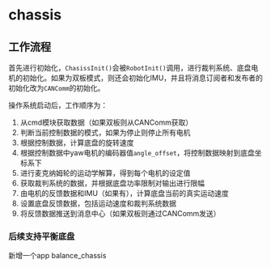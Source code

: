 # chassis



## 工作流程

首先进行初始化，`ChasissInit()`会被`RobotInit()`调用，进行裁判系统、底盘电机的初始化。如果为双板模式，则还会初始化IMU，并且将消息订阅者和发布者的初始化改为`CANComm`的初始化。

操作系统启动后，工作顺序为：

1. 从cmd模块获取数据（如果双板则从CANComm获取）
2. 判断当前控制数据的模式，如果为停止则停止所有电机
3. 根据控制数据，计算底盘的旋转速度
4. 根据控制数据中yaw电机的编码器值`angle_offset`，将控制数据映射到底盘坐标系下
5. 进行麦克纳姆轮的运动学解算，得到每个电机的设定值
6. 获取裁判系统的数据，并根据底盘功率限制对输出进行限幅
7. 由电机的反馈数据和IMU（如果有），计算底盘当前的真实运动速度
8. 设置底盘反馈数据，包括运动速度和裁判系统数据
9. 将反馈数据推送到消息中心（如果双板则通过CANComm发送）


### 后续支持平衡底盘

新增一个app balance_chassis